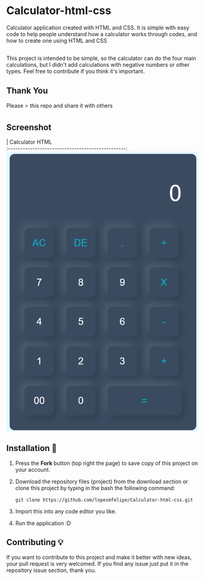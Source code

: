 # Calculator-html-css
Calculator application created with HTML and CSS. It is simple with easy code to help people understand how a calculator works through codes, and how to create one using HTML and CSS

##
This project is intended to be simple, so the calculator can do the four main calculations, but I didn't add calculations with negative numbers or other types. Feel free to contribute if you think it's important.

## Thank You
Please ⭐️ this repo and share it with others

## Screenshot
|               Calculator HTML               
:------------------------------------------------:
 ![Calculator](Calculator-HTML-CSS.png)


## Installation 🔌
1. Press the **Fork** button (top right the page) to save copy of this project on your account.

2. Download the repository files (project) from the download section or clone this project by typing in the bash the following command:

       git clone https://github.com/lopesmfelipe/Calculator-html-css.git
3. Import this into any code editor you like.
 
5. Run the application :D

## Contributing 💡
If you want to contribute to this project and make it better with new ideas, your pull request is very welcomed.
If you find any issue just put it in the repository issue section, thank you.
